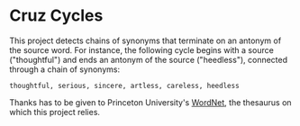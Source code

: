 # Cruz Cycles

This project detects chains of synonyms that terminate on an antonym of the source word. For instance, the following cycle begins with a source ("thoughtful") and ends an antonym of the source ("heedless"), connected through a chain of synonyms:

```
thoughtful, serious, sincere, artless, careless, heedless
```

Thanks has to be given to Princeton University's [WordNet](https://wordnet.princeton.edu/), the thesaurus on which this project relies.